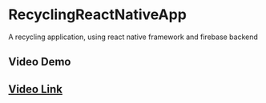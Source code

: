 # RecyclingReactNativeApp
A recycling application, using react native framework and firebase backend
<h2> Video Demo <h2>

[Video Link](https://drive.google.com/file/d/1RLZ-QlB0PbCWALzDINe24hUd-3UMLwe8/view?usp=sharing)
